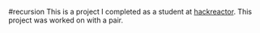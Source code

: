 #recursion
This is a project I completed as a student at [hackreactor](http://hackreactor.com). This project was worked on with a pair.